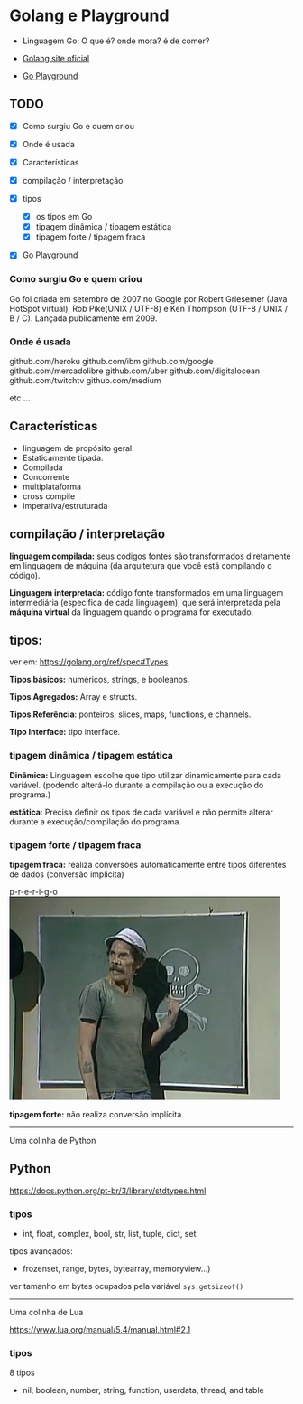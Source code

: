 # Golang e Playground

- Linguagem Go: O que é? onde mora? é de comer?

- [Golang site oficial](http://golang.org/)
- [Go Playground](https://play.golang.org/)

## TODO

- [x] Como surgiu Go e quem criou
- [x] Onde é usada
- [x] Características
- [x] compilação / interpretação 
- [x] tipos
    - [x] os tipos em Go
    - [x] tipagem dinâmica / tipagem estática
    - [x] tipagem forte / tipagem fraca
- [x] Go Playground


### Como surgiu Go e quem criou

Go foi criada em setembro de 2007 no Google
por Robert Griesemer (Java HotSpot virtual), Rob Pike(UNIX / UTF-8) e Ken Thompson (UTF-8 / UNIX / B / C).
Lançada publicamente em 2009.

### Onde é usada

github.com/heroku
github.com/ibm
github.com/google
github.com/mercadolibre
github.com/uber
github.com/digitalocean
github.com/twitchtv
github.com/medium

etc ...


## Características

- linguagem de propósito geral.
- Estaticamente tipada.
- Compilada 
- Concorrente
- multiplataforma
- cross compile
- imperativa/estruturada

## compilação / interpretação 

**linguagem compilada:** seus códigos fontes são transformados diretamente em linguagem de máquina (da arquitetura que você está compilando o código).

**Linguagem interpretada:** código fonte transformados em uma linguagem intermediária (específica de cada linguagem), que será interpretada pela **máquina virtual** da linguagem quando o programa for executado.

## tipos:

ver em: https://golang.org/ref/spec#Types

**Tipos básicos:** numéricos, strings, e booleanos.

**Tipos Agregados:** Array e structs.

**Tipos Referência**: ponteiros, slices, maps, functions, e channels.

**Tipo Interface:** tipo interface.

### tipagem dinâmica / tipagem estática

**Dinâmica:** Linguagem escolhe que tipo utilizar dinamicamente para cada variável.
(podendo alterá-lo durante a compilação ou a execução do programa.)

**estática**: Precisa definir os tipos de cada variável e não permite alterar durante a execução/compilação do programa.


### tipagem forte / tipagem fraca

**tipagem fraca:** realiza conversões automaticamente entre tipos diferentes de dados (conversão implicita)

p-r-e-r-i-g-o
![](prerigo.jpg)

**tipagem forte:** não realiza conversão implícita.

----

Uma colinha de Python

## Python

https://docs.python.org/pt-br/3/library/stdtypes.html

### tipos

- int, float, complex, bool, str, list, tuple, dict, set

tipos avançados:

- frozenset, range, bytes, bytearray, memoryview...)


ver tamanho em bytes ocupados pela variável
`sys.getsizeof()`


---

Uma colinha de Lua

https://www.lua.org/manual/5.4/manual.html#2.1

### tipos

8 tipos

- nil, boolean, number, string, function, userdata, thread, and table






